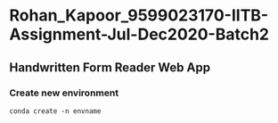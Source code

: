 # Rohan_Kapoor_9599023170-IITB-Assignment-Jul-Dec2020-Batch2

## Handwritten Form Reader Web App

### Create new environment
```
conda create -n envname
```
